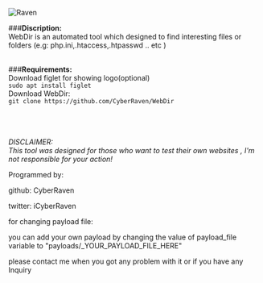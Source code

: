 ![Raven](https://user-images.githubusercontent.com/77549466/107131953-34108300-68ec-11eb-8bcf-3ab32f1ed741.jpg)

###**Discription:**<br/>
WebDir is an automated tool which designed to find interesting files or folders (e.g: php.ini,.htaccess,.htpasswd .. etc ) <br/><br/>

###**Requirements:**<br/>
Download figlet for showing logo(optional)<br/>
`sudo apt install figlet`<br/>
Download WebDir:<br/>
`git clone https://github.com/CyberRaven/WebDir`<br/>




<br/><br/><br/>
_DISCLAIMER:<br/>
This tool was designed for those who want to test their own websites , I'm not responsible for your action!_





Programmed by:

github: CyberRaven

twitter: iCyberRaven


for changing payload file:

you can add your own payload by changing the value of payload_file variable to "payloads/_YOUR_PAYLOAD_FILE_HERE" 




please contact me when you got any problem with it or if you have any Inquiry
